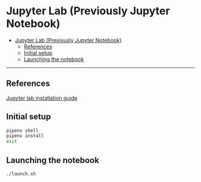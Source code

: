 # Jupyter Lab (Previously Jupyter Notebook)

- [Jupyter Lab (Previously Jupyter Notebook)](#jupyter-lab-previously-jupyter-notebook)
  - [References](#references)
  - [Initial setup](#initial-setup)
  - [Launching the notebook](#launching-the-notebook)

---

## References

[Jupyter lab installation guide](https://jupyter.org/install)

## Initial setup

```bash
pipenv shell
pipenv install
exit
```

## Launching the notebook

```bash
./launch.sh
```

